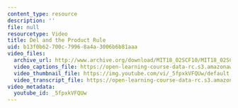 ```yaml
---
content_type: resource
description: ''
file: null
resourcetype: Video
title: Del and the Product Rule
uid: b13f0b62-700c-7996-8a4a-3006b6b81aaa
video_files:
  archive_url: http://www.archive.org/download/MIT18_02SCF10/MIT18_02SCF10Rec_62_300k.mp4
  video_captions_file: https://open-learning-course-data-rc.s3.amazonaws.com/18-02sc-multivariable-calculus-fall-2010/b08af44066985396bd9ae22abb024c12_5fpxkVFQUw.vtt
  video_thumbnail_file: https://img.youtube.com/vi/_5fpxkVFQUw/default.jpg
  video_transcript_file: https://open-learning-course-data-rc.s3.amazonaws.com/18-02sc-multivariable-calculus-fall-2010/da930a5193e28b250be03322108e00f2_5fpxkVFQUw.pdf
video_metadata:
  youtube_id: _5fpxkVFQUw
---
```

